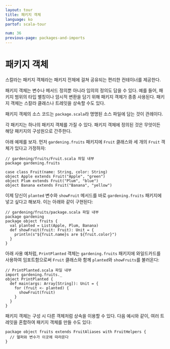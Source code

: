 ```yaml
---
layout: tour
title: 패키지 객체
language: ko
partof: scala-tour

num: 36
previous-page: packages-and-imports
---
```


# 패키지 객체

스칼라는 패키지 객체라는 패키지 전체에 걸쳐 공유되는 편리한 컨테이너를 제공한다.

패키지 객체는 변수나 메서드 정의뿐 아니라 임의의 정의도 담을 수 있다. 예를 들어, 패키지 범위의 타입 별칭이나 암시적 변환을 담기 위해 패키지 객체가 종종 사용된다. 패키지 객체는 스칼라 클래스나 트레잇을 상속할 수도 있다.

패키지 객체의 소스 코드는 `package.scala`라 명명된 소스 파일에 담는 것이 관례이다.

각 패키지는 하나의 패키지 객체를 가질 수 있다. 패키지 객체에 정의된 것은 무엇이든 해당 패키지의 구성원으로 간주한다.

아래 예제를 보자. 먼저 `gardening.fruits` 패키지에 `Fruit` 클래스와 세 개의 `Fruit` 객체가 있다고 가정하자:

```
// gardening/fruits/Fruit.scala 파일 내부
package gardening.fruits

case class Fruit(name: String, color: String)
object Apple extends Fruit("Apple", "green")
object Plum extends Fruit("Plum", "blue")
object Banana extends Fruit("Banana", "yellow")
```

이제 당신이 `planted` 변수와 `showFruit` 메서드를 바로 `gardening.fruits` 패키지에 넣고 싶다고 해보자.
이는 아래와 같이 구현된다:

```
// gardening/fruits/package.scala 파일 내부
package gardening
package object fruits {
  val planted = List(Apple, Plum, Banana)
  def showFruit(fruit: Fruit): Unit = {
    println(s"${fruit.name}s are ${fruit.color}")
  }
}
```

아래 사용 예처럼, `PrintPlanted` 객체는 `gardening.fruits` 패키지에 와일드카드를 사용하여 임포트함으로써 `Fruit` 클래스와 함께 `planted`와 `showFruits`를 불러온다:

```
// PrintPlanted.scala 파일 내부
import gardening.fruits._
object PrintPlanted {
  def main(args: Array[String]): Unit = {
    for (fruit <- planted) {
      showFruit(fruit)
    }
  }
}
```

패키지 객체는 구성 시 다른 객체처럼 상속을 이용할 수 있다. 다음 예시와 같이, 여러 트레잇을 혼합하여 패키지 객체를 만들 수도 있다:

```
package object fruits extends FruitAliases with FruitHelpers {
  // 헬퍼와 변수가 이곳에 따라온다
}
```
